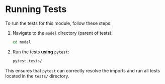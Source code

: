 # Running Tests

To run the tests for this module, follow these steps:

1. Navigate to the `model` directory (parent of tests):

   ```bash
   cd model
   ```

2. Run the tests **using** `pytest`:

   ```bash
   pytest tests/
   ```

This ensures that `pytest` can correctly resolve the imports and run all tests located in the `tests/` directory.
